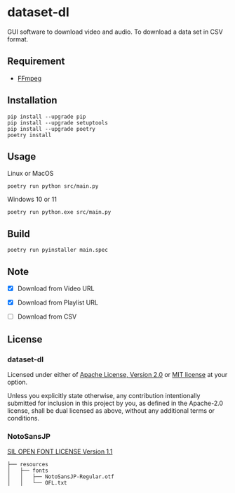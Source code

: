 # dataset-dl

GUI software to download video and audio.
To download a data set in CSV format.


## Requirement

* [FFmpeg](https://ffmpeg.org/)


## Installation

```
pip install --upgrade pip
pip install --upgrade setuptools
pip install --upgrade poetry
poetry install
```


## Usage

Linux or MacOS    
```
poetry run python src/main.py
```

Windows 10 or 11
```
poetry run python.exe src/main.py
```


## Build

```
poetry run pyinstaller main.spec
```


## Note

- [x] Download from Video URL
- [x] Download from Playlist URL
- [ ] Download from CSV


## License

### dataset-dl

Licensed under either of [Apache License, Version 2.0](LICENSE-APACHE) or [MIT license](LICENSE-MIT) at your option.  

Unless you explicitly state otherwise, any contribution intentionally submitted for inclusion in this project by you, as defined in the Apache-2.0 license, shall be dual licensed as above, without any additional terms or conditions.


### NotoSansJP

[SIL OPEN FONT LICENSE Version 1.1](resources/fonts/OFL.txt)

```
├── resources  
│   ├── fonts  
│   │   ├── NotoSansJP-Regular.otf  
│   │   └── OFL.txt
```